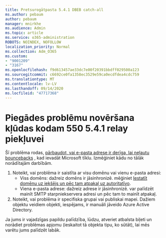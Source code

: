 ```yaml
---
title: Pretsurogātpasta 5.4.1 DBEB catch-all
ms.author: pebaum
author: pebaum
manager: mnirkhe
ms.audience: Admin
ms.topic: article
ms.service: o365-administration
ROBOTS: NOINDEX, NOFOLLOW
localization_priority: Normal
ms.collection: Adm_O365
ms.custom:
- "9001209"
- "3167"
ms.openlocfilehash: f9d613457ae33dc7e00f20391bbdff029500a123
ms.sourcegitcommit: c6692ce0fa1358ec3529e59ca0ecdfdea4cdc759
ms.translationtype: MT
ms.contentlocale: lv-LV
ms.lasthandoff: 09/14/2020
ms.locfileid: "47717368"
---
```

# <a name="fix-delivery-issues-for-error-code-550-541-relay-access-denied"></a>Piegādes problēmu novēršana kļūdas kodam 550 5.4.1 relay piekļuvei

Šī problēma rodas, [pārbaudot, vai e-pasta adrese ir derīga, lai neļautu bouncebacks](https://docs.microsoft.com/exchange/mail-flow-best-practices/use-directory-based-edge-blocking) , kad ievadāt Microsoft tīklu. Izmēģiniet kādu no tālāk norādītajām darbībām.

1. Noteikt, vai problēma ir saistīta ar visu domēnu vai vienu e-pasta adresi:
    - Viss domēns: dažreiz domēns ir jāsinhronizē. mēģiniet [Iestatīt domēnu uz iekšējs un pēc tam atpakaļ uz autoritatīvo](https://docs.microsoft.com/exchange/mail-flow-best-practices/manage-accepted-domains/manage-accepted-domains).
    - Viena e-pasta adrese: dažreiz adrese ir jāsinhronizē. var palīdzēt mainīt SMTP starpniekservera adresi un pēc tam to mainīt atpakaļ.
2. Noteikt, vai problēma ir specifiska grupai vai publiskai mapei. Dažiem objektu veidiem objekti, iespējams, ir manuāli jāveido Azure Active Directory.

Ja jums ir vajadzīgas papildu palīdzība, lūdzu, atveriet atbalsta biļeti un norādiet problēmas apjomu (ieskaitot tā objekta tipu, ko sūtāt), lai mēs varētu jums palīdzēt labāk.